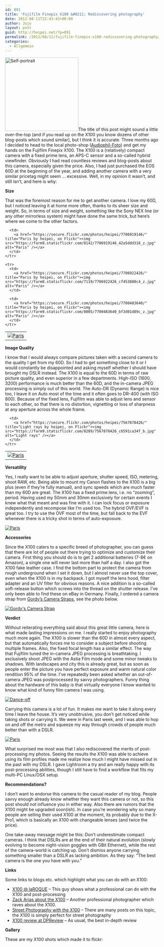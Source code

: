 ```yaml
---
id: 891
title: 'Fujifilm Finepix X100 &#8211; Rediscovering photography'
date: 2012-08-11T22:43:43+00:00
author: Jojo
layout: post
guid: http://heipei.net/?p=891
permalink: /2012/08/11/fujifilm-finepix-x100-rediscovering-photography/
categories:
  - Allgemein
---
```

[<img src="https://farm9.staticflickr.com/8144/7148227213_bf536f48fb_m.jpg" width="240" height="240" alt="Self-portrait" class="alignright" />](https://secure.flickr.com/photos/heipei/7148227213/ "Self-portrait by heipei, on Flickr")The title of this post might sound a little over-the-top (and if you read up on the X100 you know dozens of other blog-posts which sound similar), but I think it is accurate. Three months ago I decided to head to the local photo-shop ([Audiophil-Foto](http://audiophilfoto.de/index.php)) and get my hands on the Fujifilm Finepix X100. The X100 is a (relatively) compact camera with a fixed prime lens, an APS-C sensor and a so-called hybrid viewfinder. Obviously I had read countless reviews and blog-posts about this camera, especially given the price. Also, I had just purchased the EOS 60D at the beginning of the year, and adding another camera with a very similar pricetag might seem &#8230; excessive. Well, in my opinion it wasn&#8217;t, and still isn&#8217;t, and here is why:

**Size**
  
That was the foremost reason for me to get another camera. I love my 60D, but I noticed leaving it at home more often, thanks to its sheer size and weight. So, in terms of size and weight, something like the Sony NEX line (or any other mirrorless system) might have done the same trick, but here&#8217;s where we come to the other factors.

<div class="aligncenter">
  <table>
    <tr>
      <td>
        <a href="https://secure.flickr.com/photos/heipei/7700488132/" title="Paris by heipei, on Flickr"><img src="https://farm9.staticflickr.com/8012/7700488132_c778c471d6_z.jpg" alt="Paris" /></a>
      </td>
      
      <td>
        <a href="https://secure.flickr.com/photos/heipei/7706919146/" title="Paris by heipei, on Flickr"><img src="https://farm9.staticflickr.com/8142/7706919146_42a5ddd316_z.jpg" alt="Paris" /></a>
      </td>
    </tr>
    
    <tr>
      <td>
        <a href="https://secure.flickr.com/photos/heipei/7706922426/" title="Paris by heipei, on Flickr"><img src="https://farm8.staticflickr.com/7119/7706922426_cf453880c4_z.jpg" alt="Paris" /></a>
      </td>
      
      <td>
        <a href="https://secure.flickr.com/photos/heipei/7700483640/" title="Paris by heipei, on Flickr"><img src="https://farm9.staticflickr.com/8005/7700483640_bf3d01d89c_z.jpg" alt="Paris" /></a>
      </td>
    </tr>
  </table>
</div>

**Image Quality**
  
I know that I would always compare pictures taken with a second camera to the quality I get from my 60D. So I had to get something close to it or I would constantly be disappointed and asking myself whether I should have brought my DSLR instead. The X100 is equal to the 60D in terms of raw picture quality, and even superior in a few departments. High-ISO (1600, 3200) performance is much better than the 60D, and the in-camera JPEG processing is simply out of this world. The Auto-DR (Dynamic Range) is nice too, I leave it on Auto most of the time and it often goes to DR-400 (with ISO 800). Because of the fixed lens, Fujifilm was able to adjust lens and sensor to each other, so that there is no distortion, vignetting or loss of sharpness at any aperture across the whole frame.

<div class="aligncenter">
  <table>
    <tr>
      <td>
        <a href="https://secure.flickr.com/photos/heipei/7725989452/" title="Paris by heipei, on Flickr"><img src="https://farm9.staticflickr.com/8293/7725989452_bd6dbf195d_b.jpg" alt="Paris" /></a>
      </td>
      
      <td>
        <a href="https://secure.flickr.com/photos/heipei/7567878426/" title="Light rays by heipei, on Flickr"><img src="https://farm9.staticflickr.com/8289/7567878426_c6591ca34f_b.jpg" alt="Light rays" /></a>
      </td>
    </tr>
  </table>
</div>

**Versatility**
  
Yes, I really want to be able to adjust aperture, shutter speed, ISO, metering, shoot RAW, etc. Being able to mount my Canon flashes to the X100 is a big plus (even if they&#8217;re fully manual), and sync speeds which are much faster than my 60D are great. The X100 has a fixed prime lens, i.e. no &#8220;zooming&#8221;, period. Having used my 50mm and 30mm exclusively for certain events I knew what that meant and was fine with it. I can lock focus or exposure independently and recompose like I&#8217;m used too. The hybrid OVF/EVF is great too. I try to use the OVF most of the time, but fall back to the EVF whenever there is a tricky shot in terms of auto-exposure.

[<img src="https://farm8.staticflickr.com/7122/7711207632_330a9def7b_b.jpg" alt="Paris" class="aligncenter" />](https://secure.flickr.com/photos/heipei/7711207632/ "Paris by heipei, on Flickr")

**Accessories**
  
Since the X100 caters to a specific breed of photographer, you can guess that there are lot of people out there trying to optimize and customize their camera. First thing you should do is to get 2 additional batteries (7-8€ on Amazon), a single one will never last more than half a day. I also got the X100 fake leather case. I find the bottom part to protect the camera from rough underground when I set it down, but I almost never use the top cover, even when the X100 is in my backpack. I got myself the lens hood, filter adapter and an UV filter for obvious reasons. A nice addition is a so-called soft-release button which screws into the thread on the shutter release. I&#8217;ve only been able to find these on eBay in Germany. Finally, I ordered a camera strap from [Gordy&#8217;s Camera Straps](http://www.gordyscamerastraps.com/), see the photo below.

[<img src="https://farm6.staticflickr.com/5457/7427496252_3860f59d16_b.jpg" alt="Gordy's Camera Strap" class="aligncenter" />](https://secure.flickr.com/photos/heipei/7427496252/ "Gordy's Camera Strap by heipei, on Flickr")

**Verdict**
  
Without reiterating everything said about this great little camera, here is what made lasting impressions on me. I really started to enjoy photography much more again. The X100 is slower than the 60D in almost every aspect, but that automatically forces me to consider a subject before shooting multiple frames. Also, the fixed focal length has a similar effect. The way that Fujifilm tuned the in-camera JPEG processing is breathtaking. I exclusively shoot JPEG with the Astia Film mode and some minor tweaks to shadows. With landscapes and city this is already great, but as soon as people enter the picture you have perfect exposure and warm natural color rendition 95% of the time. I&#8217;ve repeatedly been asked whether an out-of-camera JPEG was postprocessed by savvy photographers. Funny thing about the hardware of this baby is that virtually everyone I know wanted to know what kind of funny film camera I was using.

[<img src="https://farm9.staticflickr.com/8141/7620319638_ecf1d94f6c_b.jpg" alt="Dance-off" class="aligncenter" />](https://secure.flickr.com/photos/heipei/7620319638/ "Dance-off by heipei, on Flickr")

Carrying this camera is a lot of fun. It makes me want to take it along every time I leave the house. It&#8217;s very unobtrusive, you don&#8217;t get noticed while taking shots or carrying it. We were in Paris last week, and I was able to hop on and off the metro and squeeze my way through crowds of people much better than with a DSLR.

[<img src="https://farm9.staticflickr.com/8293/7716165768_ac6eae6893_b.jpg" alt="Paris" class="aligncenter" />](https://secure.flickr.com/photos/heipei/7716165768/ "Paris by heipei, on Flickr")

What surprised me most was that I also rediscovered the merits of post-processing my photos. Seeing the results the X100 was able to achieve using its film profiles made me realize how much I might have missed out in the past with my DSLR. I gave Lightroom a try and am really happy with its post-processing abilities, though I still have to find a workflow that fits my multi-PC Linux/OSX setup.

**Recommendations?**
  
I don&#8217;t want to endorse this camera to the casual reader of my blog. People savvy enough already know whether they want this camera or not, so this post should not influence you in either way. Also there are rumors that the X100 might be upgraded soon(ish). In case you&#8217;re wondering why so many people are selling their used X100 at the moment, its probably due to the X-Pro1, which is basically an X100 with changeable lenses (and twice the price).

One take-away message might be this: Don&#8217;t underestimate compact cameras. I think that DSLRs are at the end of their natural evolution (slowly evolving to become night-vision goggles with GBit Ethernet), while the rest of the camera-world is catching up. Don&#8217;t dismiss anyone carrying something smaller than a DSLR as lacking ambition. As they say: &#8220;The best camera is the one you have with you.&#8221;

**Links**
  
Some links to blogs etc. which highlight what you can do with an X100:

  * [X100 @ laROQUE](http://www.laroquephoto.com/blog/tag/x100) &#8211; This guy shows what a professional can do with the X100 and post-processing
  * [Zack Arias about the X100](http://zackarias.com/for-photographers/gear-gadgets/fuji-x100-review/) &#8211; Another professional photographer which raves about the X100.
  * [Street Photography with the X100](http://erickimphotography.com/blog/2011/11/how-to-shoot-with-the-fujifilm-finepix-x100-for-street-photography/) &#8211; There are many posts on this topic, the X100 is simply perfect for street photography
  * [X100 review at DPReview](http://www.dpreview.com/reviews/FujifilmX100/) &#8211; As usual, the best in-depth review

**Gallery**
  
These are my X100 shots which made it to flickr: